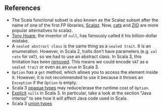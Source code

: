 ## References

* The Scala functional subset is also known as the Scalaz subset after the name of one of the first FP libraries, [Scalaz](https://github.com/scalaz/scalaz). 
Now, [cats](https://typelevel.org/cats/) and [ZIO](https://github.com/zio/zio-prelude) are more popular alternatives to scalaz.
* [Tony Hoare](https://en.wikipedia.org/wiki/Tony_Hoare#Apologies_and_retractions), the inventor of `null`, has famously called it his billion-dollar mistake.
* A `sealed abstract class` is the same thing as a `sealed trait`. It is an enumeration. 
However, in Scala 2, traits don’t have parameters (e.g. `val rate` for `VAT`), so we had to use an abstract class. In Scala 3, this limitation has been [removed](http://dotty.epfl.ch/docs/reference/other-new-features/trait-parameters.html).
This means we could encode `VAT` as a `sealed trait` or even as an `enum` in Scala 3.
* `Option` has a `get` method, which allows you to access the element inside it. However, it is not recommended to use it because it throws an `Exception` if the `Option` is empty.
* Scala 3 [opaque types](http://dotty.epfl.ch/docs/reference/other-new-features/opaques.html) may reduce/erase the runtime cost of `Option`.
* [Explicit](https://dotty.epfl.ch/docs/internals/explicit-nulls.html) `nulls` in Scala 3. In particular, take a look at the section "Java interop" to see how it will affect Java code used in Scala.
* Scala 3 [union types](http://dotty.epfl.ch/docs/reference/new-types/union-types.html)

